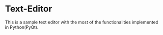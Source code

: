 # Text-Editor
This is a sample text editor with the most of the functionalities implemented in Python(PyQt).
